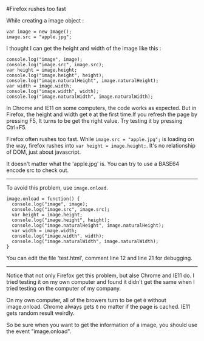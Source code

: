 #Firefox rushes too fast

While creating a image object :

```
var image = new Image();
image.src = "apple.jpg";
```

I thought I can get the height and width of the image like this :

```
console.log("image", image);
console.log("image.src", image.src);
var height = image.height;
console.log("image.height", height);
console.log("image.naturalHeight", image.naturalHeight);
var width = image.width;
console.log("image.width", width);
console.log("image.naturalWidth", image.naturalWidth);
```

In Chrome and IE11 on some computers, the code works as expected. But in Firefox, the height and width get `0` at the first time.If you refresh the page by pressing F5, It turns to be get the right value. Try testing it by pressing Ctrl+F5.

Firefox often rushes too fast. While `image.src = "apple.jpg";` is loading on the way, firefox rushes into `var height = image.height;`. It's no relationship of DOM, just about javascript.

It doesn't matter what the 'apple.jpg' is. You can try to use a BASE64 encode src to check out.
___
To avoid this problem, use `image.onload`.

```
image.onload = function() {
  console.log("image", image);
  console.log("image.src", image.src);
  var height = image.height;
  console.log("image.height", height);
  console.log("image.naturalHeight", image.naturalHeight);
  var width = image.width;
  console.log("image.width", width);
  console.log("image.naturalWidth", image.naturalWidth);
}
```

You can edit the file 'test.html', comment line 12 and line 21 for debugging.
___
Notice that not only Firefox get this problem, but alse Chrome and IE11 do. I tried testing it on my own computer and found it didn't get the same when I tried testing on the computer of my company.

On my own computer, all of the browers turn to be get `0` without image.onload. Chrome always gets `0` no matter if the page is cached. IE11 gets random result weirdly.

So be sure when you want to get the information of a image, you should use the event "image.onload".
